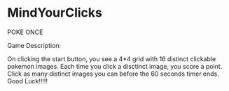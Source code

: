 # MindYourClicks
POKE ONCE


Game Description:

On clicking the start button, you see a 4*4 grid with 16 distinct clickable pokemon images. Each time you click a disctinct image, you score a point. Click as many distinct images you can before the 60 seconds timer ends. 
Good Luck!!!!!


